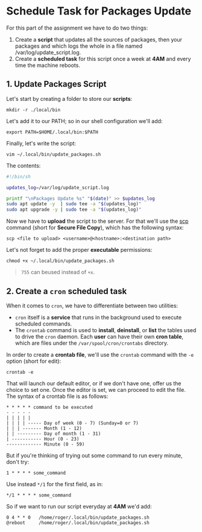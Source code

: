 # Schedule Task for Packages Update
For this part of the assignment we have to do two things:

1. Create a **script** that updates all the sources of packages, then your packages and which logs the whole in a file named /var/log/update_script.log. 
2. Create a **scheduled task** for this script once a week at **4AM** and every time the machine reboots.

## 1. Update Packages Script
Let's start by creating a folder to store our **scripts**:
```
mkdir -r ./local/bin
```

Let's add it to our PATH; so in our shell configuration we'll add:
```
export PATH=$HOME/.local/bin:$PATH
```

Finally, let's write the script:
```
vim ~/.local/bin/update_packages.sh
```

The contents:
```sh
#!/bin/sh

updates_log=/var/log/update_script.log

printf "\nPackages Update %s" "$(date)" >> $updates_log
sudo apt update -y	| sudo tee -a "$(updates_log)"
sudo apt upgrade -y	| sudo tee -a "$(updates_log)"
```

Now we have to **upload** the script to the server. For that we'll use the [scp](https://www.ssh.com/academy/ssh/scp) command (short for **Secure File Copy**), which has the following syntax:
```
scp <file to upload> <username>@<hostname>:<destination path>
```

Let's not forget to add the proper **executable** permissions:
```
chmod +x ~/.local/bin/update_packages.sh 
```

> `755` can beused instead of `+x`.

## 2. Create a `cron` scheduled task
When it comes to `cron`, we have to differentiate between two utilities:

* `cron` itself is a **service** that runs in the background used to execute scheduled commands.
* The `crontab` command is used to **install**, **deinstall**, or **list** the tables used to drive the `cron` daemon. Each **user** can have their own **cron table**, which are files under the `/var/spool/cron/crontabs` directory.

In order to create a **crontab file**, we'll use the `crontab` command with the `-e` option (short for edit):
```
crontab -e
```

That will launch our default editor, or if we don't have one, offer us the choice to set one. Once the editor is set, we can proceed to edit the file. The syntax of a crontab file is as follows:
```
* * * * * command to be executed
- - - - -
| | | | |
| | | | ----- Day of week (0 - 7) (Sunday=0 or 7)
| | | ------- Month (1 - 12)
| | --------- Day of month (1 - 31)
| ----------- Hour (0 - 23)
------------- Minute (0 - 59)
```

But if you're thinking of trying out some command to run every minute, don't try:
```
1 * * * * some_command
```

Use instead `*/1` for the first field, as in:
```
*/1 * * * * some_command
```

So if we want to run our script everyday at **4AM** we'd add:
```
0 4 * * 0	/home/roger/.local/bin/update_packages.sh
@reboot		/home/roger/.local/bin/update_packages.sh
```
